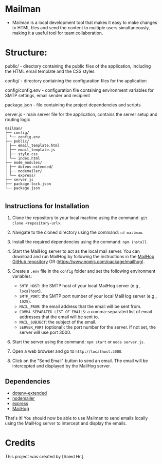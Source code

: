 # Mailman 
- Mailman is a local development tool that makes it easy to make changes to HTML files and send the content to multiple users simultaneously, making it a useful tool for team collaboration.

# Structure:
public/ - directory containing the public files of the application, including the HTML email template and the CSS styles

config/ - directory containing the configuration files for the application

config/config.env - configuration file containing environment variables for SMTP settings, email sender and recipient

package.json - file containing the project dependencies and scripts

server.js - main server file for the application, contains the server setup and routing logic

``` 
mailman/
├── config/
│ └── config.env
├── public/
│ ├── email_template.html
│ ├── email_template.js
│ ├── style.css
│ └── index.html
├── node_modules/
│ ├── dotenv-extended/
│ ├── nodemailer/
│ └── express/
├── server.js
├── package-lock.json
└── package.json
```

#


## Instructions for Installation

1. Clone the repository to your local machine using the command: `git clone <repository-url>`.

2. Navigate to the cloned directory using the command: `cd mailman`.

3. Install the required dependencies using the command: `npm install`.

4. Start the MailHog server to act as the local mail server. You can download and run MailHog by following the instructions in the [MailHog GitHub repository](https://github.com/mailhog/MailHog) OR (https://www.npmjs.com/package/mailhog).

5. Create a `.env` file in the `config` folder and set the following environment variables:
   - `SMTP_HOST`: the SMTP host of your local MailHog server (e.g., `localhost`).
   - `SMTP_PORT`: the SMTP port number of your local MailHog server (e.g., `1025`).
   - `MAIL_FROM`: the email address that the email will be sent from.
   - `COMMA_SEPARATED_LIST_OF_EMAILS`: a comma-separated list of email addresses that the email will be sent to.
   - `MAIL_SUBJECT`: the subject of the email.
   - `SERVER_PORT` (optional): the port number for the server. If not set, the server will use port 3000.

6. Start the server using the command: `npm start` or `node server.js`.

7. Open a web browser and go to `http://localhost:3000`.

8. Click on the "Send Email" button to send an email. The email will be intercepted and displayed by the MailHog server.

## Dependencies

- [dotenv-extended](https://www.npmjs.com/package/dotenv-extended)
- [nodemailer](https://www.npmjs.com/package/nodemailer)
- [express](https://www.npmjs.com/package/express)
- [MailHog](https://github.com/mailhog/MailHog)

That's it! You should now be able to use Mailman to send emails locally using the MailHog server to intercept and display the emails.

# Credits

This project was created by [Saied Hr.].

